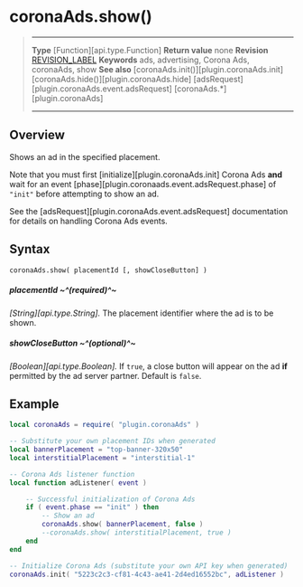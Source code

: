 # coronaAds.show()

> --------------------- ------------------------------------------------------------------------------------------
> __Type__              [Function][api.type.Function]
> __Return value__      none
> __Revision__          [REVISION_LABEL](REVISION_URL)
> __Keywords__          ads, advertising, Corona Ads, coronaAds, show
> __See also__          [coronaAds.init()][plugin.coronaAds.init]
>						[coronaAds.hide()][plugin.coronaAds.hide]
>						[adsRequest][plugin.coronaAds.event.adsRequest]
>						[coronaAds.*][plugin.coronaAds]
> --------------------- ------------------------------------------------------------------------------------------


## Overview

Shows an ad in the specified placement.

Note that you must first [initialize][plugin.coronaAds.init] Corona Ads __and__ wait for an event [phase][plugin.coronaads.event.adsRequest.phase] of `"init"` before attempting to show an ad.

See the [adsRequest][plugin.coronaAds.event.adsRequest] documentation for details on handling Corona Ads events.


## Syntax

	coronaAds.show( placementId [, showCloseButton] )

##### placementId ~^(required)^~
_[String][api.type.String]._ The placement identifier where the ad is to be shown.

##### showCloseButton ~^(optional)^~
_[Boolean][api.type.Boolean]._ If `true`, a close button will appear on the ad __if__ permitted by the ad server partner. Default is `false`.


## Example

``````lua
local coronaAds = require( "plugin.coronaAds" )

-- Substitute your own placement IDs when generated
local bannerPlacement = "top-banner-320x50"
local interstitialPlacement = "interstitial-1"

-- Corona Ads listener function
local function adListener( event )

	-- Successful initialization of Corona Ads
	if ( event.phase == "init" ) then
		-- Show an ad
		coronaAds.show( bannerPlacement, false )
		--coronaAds.show( interstitialPlacement, true )
	end
end

-- Initialize Corona Ads (substitute your own API key when generated)
coronaAds.init( "5223c2c3-cf81-4c43-ae41-2d4ed16552bc", adListener )
``````
